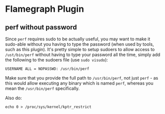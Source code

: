 Flamegraph Plugin
=================

perf without password
---------------------
Since `perf` requires sudo to be actually useful, you may want to make it sudo-able
without you having to type the password (when used by tools, such as this plugin).
It's pretty simple to setup sudoers to allow access to `/ust/bin/perf` without
having to type your password all the time, simply add the following to the sudoers
file (use `sudo visudo`):

```
USERNAME ALL = NOPASSWD: /usr/bin/perf
```

Make sure that you provide the full path to `/usr/bin/perf`, not just `perf` -
as this would allow executing any binary which is named `perf`, whereas you mean the
`/usr/bin/perf` specifically.

Also do:

```
echo 0 > /proc/sys/kernel/kptr_restrict
```